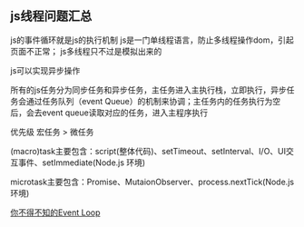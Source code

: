 ## js线程问题汇总
js的事件循环就是js的执行机制
js是一门单线程语言，防止多线程操作dom，引起页面不正常；
js多线程只不过是模拟出来的

js可以实现异步操作

所有的js任务分为同步任务和异步任务，主任务进入主执行栈，立即执行，异步任务会通过任务队列（event Queue）的机制来协调；主任务内的任务执行为空后，会去event queue读取对应的任务，进入主程序执行

优先级
  宏任务  >  微任务

(macro)task主要包含：script(整体代码)、setTimeout、setInterval、I/O、UI交互事件、setImmediate(Node.js 环境)

microtask主要包含：Promise、MutaionObserver、process.nextTick(Node.js 环境)


[你不得不知的Event Loop](https://mengera88.github.io/2018/03/12/%E4%BD%A0%E4%B8%8D%E5%BE%97%E4%B8%8D%E7%9F%A5%E7%9A%84Event-Loop/)


